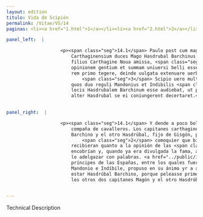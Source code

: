 ```yaml
---
layout: edition
titulo: Vida de Scipión
permalink: /Vitae/VS/14
paginas: <li><a href="1.html">1</a></li><li><a href="2.html">2</a></li><li><a href="3.html">3</a></li><li><a href="4.html">4</a></li><li><a href="5.html">5</a></li><li><a href="6.html">6</a></li><li><a href="7.html">7</a></li><li><a href="8.html">8</a></li><li><a href="9.html">9</a></li><li><a href="10.html">10</a></li><li><a href="11.html">11</a></li><li><a href="12.html">12</a></li><li><a href="13.html">13</a></li><li><a href="14.html">14</a></li><li><a href="15.html">15</a></li><li><a href="16.html">16</a></li><li><a href="17.html">17</a></li><li><a href="18.html">18</a></li><li><a href="19.html">19</a></li><li><a href="20.html">20</a></li><li><a href="21.html">21</a></li><li><a href="22.html">22</a></li><li><a href="23.html">23</a></li><li><a href="24.html">24</a></li><li><a href="25.html">25</a></li><li><a href="26.html">26</a></li><li><a href="27.html">27</a></li><li><a href="28.html">28</a></li><li><a href="29.html">29</a></li><li><a href="30.html">30</a></li><li><a href="31.html">31</a></li><li><a href="32.html">32</a></li><li><a href="33.html">33</a></li><li><a href="34.html">34</a></li><li><a href="35.html">35</a></li><li><a href="36.html">36</a></li><li><a href="37.html">37</a></li><li><a href="38.html">38</a></li><li><a href="39.html">39</a></li><li><a href="40.html">40</a></li><li><a href="41.html">41</a></li><li><a href="42.html">42</a></li><li><a href="43.html">43</a></li><li><a href="44.html">44</a></li><li><a href="45.html">45</a></li><li><a href="46.html">46</a></li><li><a href="47.html">47</a></li><li><a href="48.html">48</a></li><li><a href="49.html">49</a></li><li><a href="50.html">50</a></li><li><a href="51.html">51</a></li><li><a href="52.html">52</a></li><li><a href="53.html">53</a></li><li><a href="54.html">54</a></li><li><a href="55.html">55</a></li><li><a href="56.html">56</a></li><li><a href="57.html">57</a></li><li><a href="58.html">58</a></li><li><a href="59.html">59</a></li><li><a href="60.html">60</a></li><li><a href="61.html">61</a></li><li><a href="62.html">62</a></li><li><a href="63.html">63</a></li><li><a href="64.html">64</a></li><li><a href="65.html">65</a></li><li><a href="66.html">66</a></li><li><a href="67.html">67</a></li><li><a href="68.html">68</a></li><li><a href="69.html">69</a></li><li><a href="70.html">70</a></li><li><a href="71.html">71</a></li><li><a href="72.html">72</a></li><li><a href="73.html">73</a></li><li><a href="74.html">74</a></li>

panel_left:  |

                    <p><span class="seg">14.1</span> Paulo post cum magna equitum manu in Romanorum castra rediit.
                        Carthaginensium duces Mago Hasdrubal Barchinus et alter Hasdrubal Gisgonis
                        filius Carthagine Noua amissa, <span class="seg">2</span> etsi non ignorabant quantum ad
                        opinionem gentium et summam uniuersi belli esset detrimenti acceptum, tamen
                        rem primo tegere, deinde uulgata extenuare uerbis quoad poterant nitebantur.
                            <span class="seg">3</span> Scipio uero multis populis principibusque Hispanis, inter
                        quos duo reguli Mandonius et Indibilis <span class="tooltip">fuere<span class="tooltiptext">fuerunt <span class="siglas">P</span> </span></span> sibi adiunctis, constituit animo in ea loca iter facere, quibus in
                        locis Hasdrubalem Barchinum esse audiebat, ut prius cum eo quam Mago et
                        alter Hasdrubal se ei coniungerent decertaret.</p>
                

panel_right:  |

                    <p><span class="seg">14.1</span> Y dende a poco bolvió al real de los romanos con grand
                        compaña de cavalleros. Los capitanes carthagineses, Magón y Hasdrúbal
                        Barchino y el otro Hasdrúbal, fijo de Gisgón, perdida la Nueva Carthagine,
                            <span class="seg">2</span> comoquier que bien conoscían la quiebra que en esto
                        recibieran quanto a la opinión de las <span class="tooltip">gentes<span class="tooltiptext">gantes  </span></span> y en lo que tocava a la suma de toda la guerra, pero primero lo
                        encobrían y, quando ya era divulgada la fama, a todo su poder contendían de
                        lo adelgazar con palabras. <a href="../public/images/1491/183v.jpg" target="new"><img class="facs" src="https://alfonsodepalencia.github.io/Vitae/public/images/facs_icon.jpg"/></a>[183v,b] <span class="seg">3</span> Scipión, llegados consigo muchos pueblos y
                        príncipes de las Españas, entre los quales fueron dos pequeños reyes
                        Mandonio e Indíbile, propuso en su ánimo yr a aquellos logares en que oyera
                        estar Hasdrúbal Barchino, porque peleasse primero con él, que se juntassen
                        los otros dos capitanes Magón y el otro Hasdrúbal. </p>
                

---
```


Technical Description 